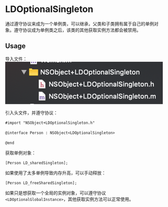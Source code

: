 # LDOptionalSingleton
通过遵守协议来成为一个单例类，可以继承，父类和子类拥有属于自己的单例对象。遵守协议成为单例类之后，该类的其他获取实例方法都会被禁用。

## Usage
导入文件：   
![LDOptionalSingleton](https://raw.githubusercontent.com/alexiiio/LD-Notes/master/pics/LDOptionalSingleton.png)

引入头文件，并遵守协议：
```
#import "NSObject+LDOptionalSingleton.h"

@interface Person : NSObject<LDOptionalSingleton>

@end
```
获取单例对象：
```
[Person LD_sharedSingleton];
```
如果使用了太多单例导致内存升高，可以手动释放：
```
[Person LD_freeSharedSingleton];
```

如果只是想获取一个全局的实例对象，可以遵守协议`<LDOptionalGlobalInstance>`，其他获取实例方法可以正常使用。
